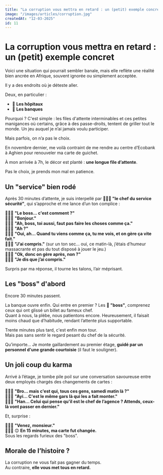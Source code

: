 ```yaml
---
title: "La corruption vous mettra en retard : un (petit) exemple concret"
image: "/images/articles/corruption.jpg"
createdAt: "12-03-2025"
id: 11
---
```


# La corruption vous mettra en retard : un (petit) exemple concret  


Voici une situation qui pourrait sembler banale, mais elle reflète une réalité bien ancrée en Afrique, souvent ignorée ou simplement acceptée. 

Il y a des endroits où je déteste aller. 

Deux, en particulier :  
- 🏥 **Les hôpitaux**  
- 🏦 **Les banques**  

Pourquoi ? C'est simple : les files d'attente interminables et ces petites manigances où certains, grâce à des passe-droits, tentent de griller tout le monde. Un jeu auquel je n’ai jamais voulu participer.  

Mais parfois, on n’a pas le choix.  

En novembre dernier, me voilà contraint de me rendre au centre d’Ecobank à Aghien pour renouveler ma carte de guichet. 

À mon arrivée à 7h, le décor est planté : **une longue file d’attente**.  

Pas le choix, je prends mon mal en patience.  

## Un "service" bien rodé  

Après 30 minutes d’attente, je suis interpellé par **👮🏿‍♂️ "le chef du service sécurité"**, qui s’approche et me lance d’un ton complice :  

👮🏿‍♂️ **"Le boss... c'est comment ?"**  
🧑🏿‍💼 **"Bonjour."**  
👮🏿‍♂️ **"Ah, boss, toi aussi, faut pas faire les choses comme ça."**  
🧑🏿‍💼 **"Ah ?"**  
👮🏿‍♂️ **"Oui, ah... Quand tu viens comme ça, tu me vois, et on gère ça vite fait."**  
🧑🏿‍💼 **"J’ai compris."** (sur un ton sec… oui, ce matin-là, j’étais d’humeur massacrante et pas du tout disposé à jouer le jeu.)  
👮🏿‍♂️ **"Ok, donc on gère après, non ?"**  
🧑🏿‍💼 **"Je dis que j’ai compris."**  

Surpris par ma réponse, il tourne les talons, l’air méprisant.  

## Les "boss" d'abord  

Encore 30 minutes passent.  

La banque ouvre enfin. Qui entre en premier ? Les **💼 "boss"**, comprenez ceux qui ont glissé un billet au fameux chef.  
Quant à nous, la plèbe, nous patientons encore. Heureusement, il faisait moins chaud que d’habitude, rendant l’attente plus supportable.  

Trente minutes plus tard, c'est enfin mon tour.  
Mais pas sans sentir le regard pesant du chef de la sécurité.  

Qu’importe... Je monte gaillardement au premier étage, **guidé par un personnel d'une grande courtoisie** (il faut le souligner).  

## Un joli coup du karma  

Arrivé à l’étage, je tombe pile poil sur une conversation savoureuse entre deux employés chargés des changements de cartes :  

👨🏿‍💼 **"Bro... mais c'est qui, tous ces gens, samedi matin là ?"**  
👩🏿‍💼 **"Ayi... C'est le même gars là qui les a fait monter."**  
👨🏿‍💼 **"Han... Celui qui pense qu'il est le chef de l’agence ? Attends, ceux-là vont passer en dernier."**  

Et, surprise :  

👩🏿‍💼 **"Venez, monsieur."**  
🧑🏿‍💼 😊
**En 15 minutes, ma carte fut changée.**  
Sous les regards furieux des "boss".

## Morale de l’histoire ?  

La corruption ne vous fait pas gagner du temps.  
Au contraire, **elle vous met tous en retard.**
